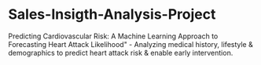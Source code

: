 # Sales-Insigth-Analysis-Project
Predicting Cardiovascular Risk: A Machine Learning Approach to Forecasting Heart Attack Likelihood" - Analyzing medical history, lifestyle &amp; demographics to predict heart attack risk &amp; enable early intervention.
